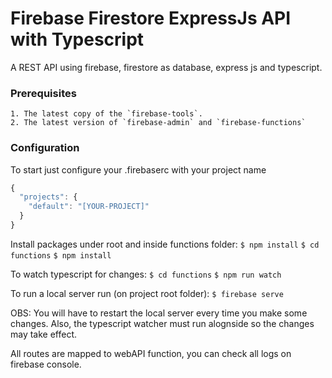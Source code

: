 # Firebase Firestore ExpressJs API with Typescript
A REST API using firebase, firestore as database, express js and typescript.

### Prerequisites
	1. The latest copy of the `firebase-tools`.
	2. The latest version of `firebase-admin` and `firebase-functions`

### Configuration
To start just configure your .firebaserc with your project name
```javascript
{
  "projects": {
    "default": "[YOUR-PROJECT]"
  }
}
```
Install packages under root and inside functions folder:
`$ npm install`
`$ cd functions`
`$ npm install`

To watch typescript for changes:
`$ cd functions`
`$ npm run watch`

To run a local server run (on project root folder): 
`$ firebase serve`

OBS: You will have to restart the local server every time you make some changes. Also, the typescript watcher must run alognside so the changes may take effect.

All routes are mapped to webAPI function, you can check all logs on firebase console.
